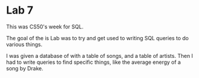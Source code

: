 # Lab 7

This was CS50's week for SQL.

The goal of the is Lab was to try and get used to writing SQL queries to do various things.

I was given a database of with a table of songs, and a table of artists.
Then I had to write queries to find specific things, like the average energy of a song by Drake.

